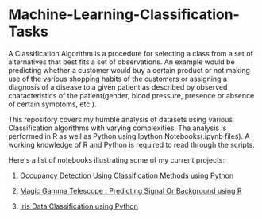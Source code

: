 # Machine-Learning-Classification-Tasks

A Classification Algorithm is a procedure for selecting a class from a set of alternatives that best fits a set of observations. An example would be predicting whether a customer would buy a certain product or not making use of the various shopping habits of the customers or assigning a diagnosis of a disease to a given patient as described by observed characteristics of the patient(gender, blood pressure, presence or absence of certain symptoms, etc.).

This repository covers my humble analysis of datasets using various Classification algorithms with varying complexities. Tha analysis is performed in R as well as Python using Ipython Notebooks(.ipynb files). A working knowledge of R and Python is required to read through the scripts. 

Here's a list of notebooks illustrating some of my current projects:


1.  [Occupancy Detection Using Classification Methods using Python](http://nbviewer.jupyter.org/github/sinju-pau/Machine-Learning-Classification-Tasks/blob/master/Occupancydetector.ipynb)

2.  [Magic Gamma Telescope : Predicting Signal Or Background using R](http://nbviewer.jupyter.org/github/sinju-pau/Machine-Learning-Classification/blob/master/magicgamma.ipynb)

3.  [Iris Data Classification using Python](http://nbviewer.jupyter.org/github/sinju-pau/Machine-Learning-Classification/blob/master/magicgamma.ipynb)
